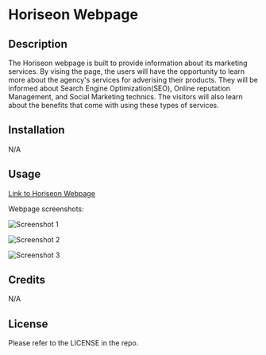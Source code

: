 # Horiseon Webpage

## Description

The Horiseon webpage is built to provide information about its marketing services. By vising the page, the users will have the opportunity to learn more about the agency's services for adverising their products. They will be informed about Search Engine Optimization(SEO), Online reputation Management, and Social Marketing technics. The visitors will also learn about the benefits that come with using these types of services.

## Installation

N/A

## Usage

[Link to Horiseon Webpage](https://marousiss.github.io/code-refactor/)

Webpage screenshots:

![Screenshot 1](./assets/images/screenshot-01.png)

![Screenshot 2](./assets/images/screenshot-02.png)

![Screenshot 3](./assets/images/screenshot-03.png)

## Credits

N/A

## License

Please refer to the LICENSE in the repo.
